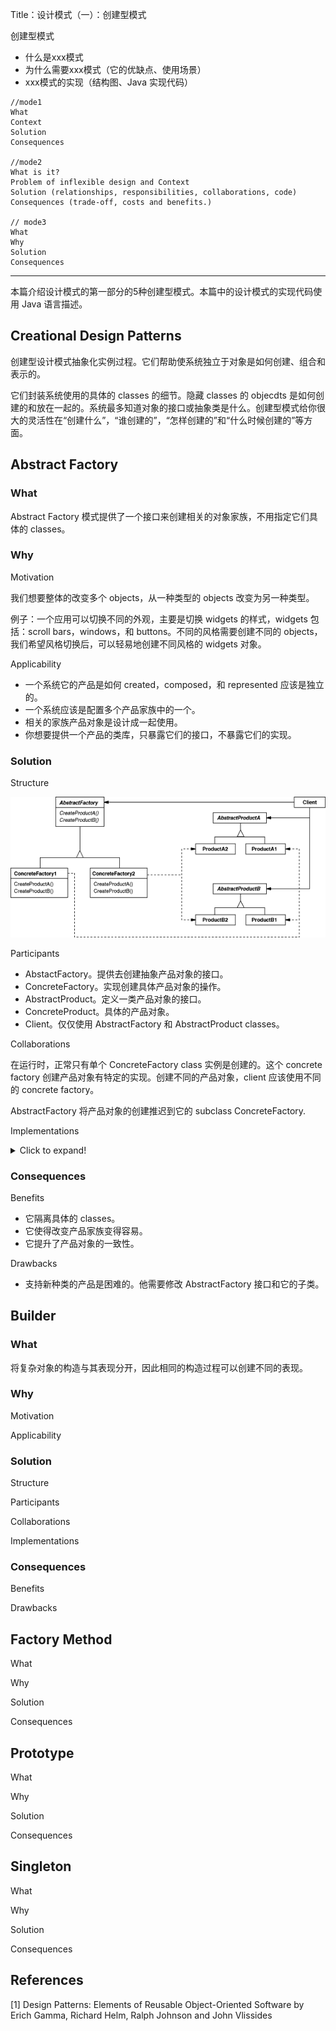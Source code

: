 Title：设计模式（一）：创建型模式

创建型模式

- 什么是xxx模式
- 为什么需要xxx模式（它的优缺点、使用场景）
- xxx模式的实现（结构图、Java 实现代码）



```
//mode1
What
Context
Solution
Consequences

//mode2
What is it?
Problem of inflexible design and Context
Solution (relationships, responsibilities, collaborations, code)
Consequences (trade-off, costs and benefits.)

// mode3
What
Why
Solution
Consequences
```





---



本篇介绍设计模式的第一部分的5种创建型模式。本篇中的设计模式的实现代码使用 Java 语言描述。

## Creational Design Patterns

创建型设计模式抽象化实例过程。它们帮助使系统独立于对象是如何创建、组合和表示的。

它们封装系统使用的具体的 classes 的细节。隐藏 classes 的 objecdts 是如何创建的和放在一起的。系统最多知道对象的接口或抽象类是什么。创建型模式给你很大的灵活性在“创建什么”，“谁创建的”，“怎样创建的”和“什么时候创建的”等方面。

## Abstract Factory

### What

Abstract Factory 模式提供了一个接口来创建相关的对象家族，不用指定它们具体的 classes。

### Why

Motivation

我们想要整体的改变多个 objects，从一种类型的 objects 改变为另一种类型。

例子：一个应用可以切换不同的外观，主要是切换 widgets 的样式，widgets 包括：scroll bars，windows，和 buttons。不同的风格需要创建不同的 objects，我们希望风格切换后，可以轻易地创建不同风格的 widgets 对象。

Applicability

- 一个系统它的产品是如何 created，composed，和 represented 应该是独立的。
- 一个系统应该是配置多个产品家族中的一个。
- 相关的家族产品对象是设计成一起使用。
- 你想要提供一个产品的类库，只暴露它们的接口，不暴露它们的实现。

### Solution

Structure

<img src="../img/design-patterns-structure-and-example/abstract-factory-structure.png" class="img-center" />

Participants

- AbstactFactory。提供去创建抽象产品对象的接口。
- ConcreteFactory。实现创建具体产品对象的操作。
- AbstractProduct。定义一类产品对象的接口。
- ConcreteProduct。具体的产品对象。
- Client。仅仅使用 AbstractFactory 和 AbstractProduct classes。

Collaborations

在运行时，正常只有单个 ConcreteFactory class 实例是创建的。这个 concrete factory 创建产品对象有特定的实现。创建不同的产品对象，client 应该使用不同的 concrete factory。

AbstractFactory 将产品对象的创建推迟到它的 subclass ConcreteFactory.

Implementations

<details>
  <summary>Click to expand!</summary>

```java
interface AbstractFactory{
    abstract ProductA createProductA();
    abstract ProductB createProductB();
}                                                                              
	
class ConcreteFactory1 implements AbstractFactory{
    public ProductA createProductA(){
        return new ProductA1();
    }
    public ProductB createProductB(){
        return new ProductB1();
    }
}

class ConocreteFactory2 implements AbstractFactory{
    public ProductA createProductA(){
        return new ProductA2();
    }
    public ProductB createProductB(){
        return new ProductB2();
    }
}
	
interface ProductA{}
class ProductA1 implements AbstractProductA{}
class ProductA2 implements AbstractProductA{}
	
interface ProductB{}
class ProductB1 implements AbstractProductB{}
class ProductB2 implements AbstractProductB{}

public class FactoryProvider{
	public static AbstractFactory getFactory(String choice){
        return "1".equals(choice) ? new ConcreteFactory1() : new ConcreteFactory2();
    }
}

public class Client{
    public static void main(String[] args){
        AbstrsctFactory factory = FactoryProvider.getFactory("1");
        ProductA productA = factory.createProductA();
        ProductB productB = factory.createProductB();
    }
}
```
</details>

### Consequences

Benefits

- 它隔离具体的 classes。
- 它使得改变产品家族变得容易。
- 它提升了产品对象的一致性。

Drawbacks

- 支持新种类的产品是困难的。他需要修改 AbstractFactory 接口和它的子类。

## Builder

### What

将复杂对象的构造与其表现分开，因此相同的构造过程可以创建不同的表现。

### Why

Motivation



Applicability

### Solution

Structure

Participants

Collaborations

Implementations

### Consequences

Benefits

Drawbacks

## Factory Method

What

Why

Solution

Consequences

## Prototype

What

Why

Solution

Consequences

## Singleton

What

Why

Solution

Consequences

## References

[1] Design Patterns: Elements of Reusable Object-Oriented Software by Erich Gamma, Richard Helm, Ralph Johnson and John Vlissides